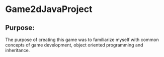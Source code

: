 # Game2dJavaProject

## Purpose: 
The purpose of creating this game was to familiarize myself with common concepts of game development,  object oriented programming and inheritance.
